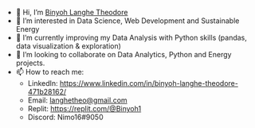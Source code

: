 - 👋 Hi, I’m [Binyoh Langhe Theodore](https://github.com/Binyoh1)
- 👀 I’m interested in Data Science, Web Development and Sustainable Energy
- 🌱 I’m currently improving my Data Analysis with Python skills (pandas, data visualization & exploration)
- 💞️ I’m looking to collaborate on Data Analytics, Python and Energy projects.
- 📫 How to reach me: 
  - LinkedIn: https://www.linkedin.com/in/binyoh-langhe-theodore-471b28162/
  - Email: langhetheo@gmail.com
  - Replit: https://replit.com/@Binyoh1
  - Discord: Nimo16#9050

<!---
Binyoh1/Binyoh1 is a ✨ special ✨ repository because its `README.md` (this file) appears on your GitHub profile.
You can click the Preview link to take a look at your changes.
--->
